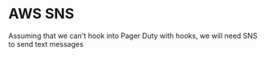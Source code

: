 # AWS SNS

Assuming that we can't hook into Pager Duty with hooks, we will need SNS to send text messages
